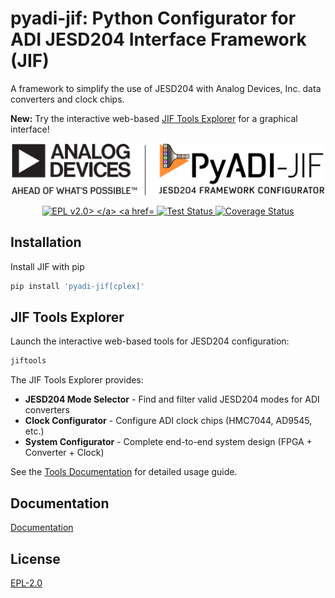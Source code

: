# pyadi-jif: Python Configurator for ADI JESD204 Interface Framework (JIF)

A framework to simplify the use of JESD204 with Analog Devices, Inc. data converters and clock chips.

**New:** Try the interactive web-based [JIF Tools Explorer](#jif-tools-explorer) for a graphical interface!

<p align="center">
<img src="doc/source/imgs/PyADI-JIF_logo.png" width="500" alt="PyADI-JIF Logo"> </br>
</p>

<p align="center">

<a href="https://opensource.org/licenses/">
<img src="https://img.shields.io/badge/License-EPL%20v2-blue.svg" alt="EPL v2.0>
</a>

<a href="https://github.com/analogdevicesinc/pyadi-jif/actions/workflows/tests.yml">
<img src="https://github.com/analogdevicesinc/pyadi-jif/actions/workflows/tests.yml/badge.svg" alt="Test Status">
</a>

<a href="https://codecov.io/gh/analogdevicesinc/pyadi-jif">
<img src="https://codecov.io/gh/analogdevicesinc/pyadi-jif/branch/main/graph/badge.svg?token=WVSRCSXFWL" alt="Coverage Status">
</a>
</p>

## Installation

Install JIF with pip

```bash
pip install 'pyadi-jif[cplex]'
```

## JIF Tools Explorer

Launch the interactive web-based tools for JESD204 configuration:

```bash
jiftools
```

The JIF Tools Explorer provides:
- **JESD204 Mode Selector** - Find and filter valid JESD204 modes for ADI converters
- **Clock Configurator** - Configure ADI clock chips (HMC7044, AD9545, etc.)
- **System Configurator** - Complete end-to-end system design (FPGA + Converter + Clock)

See the [Tools Documentation](https://analogdevicesinc.github.io/pyadi-jif/main/tools.html) for detailed usage guide.

## Documentation

[Documentation](https://analogdevicesinc.github.io/pyadi-jif)


## License

[EPL-2.0](https://www.eclipse.org/legal/epl-2.0/)
